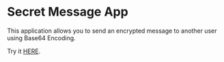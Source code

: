 # Secret Message App

This application allows you to send an encrypted message to another user using Base64 Encoding.

Try it <a href="https://agiwunderlich.github.io/Secret_Message_App/" >HERE</a>.

